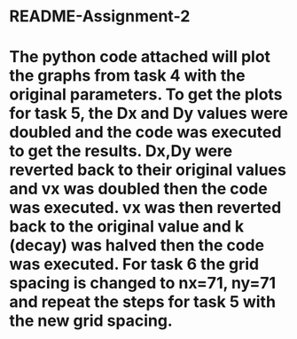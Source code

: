 # README-Assignment-2
# The python code attached will plot the graphs from task 4 with the original parameters. To get the plots for task 5, the Dx and Dy values were doubled and the code was executed to get the results. Dx,Dy were reverted back to their original values and vx was doubled then the code was executed. vx was then reverted back to the original value and k (decay) was halved then the code was executed. For task 6 the grid spacing is changed to nx=71, ny=71 and repeat the steps for task 5 with the new grid spacing.
